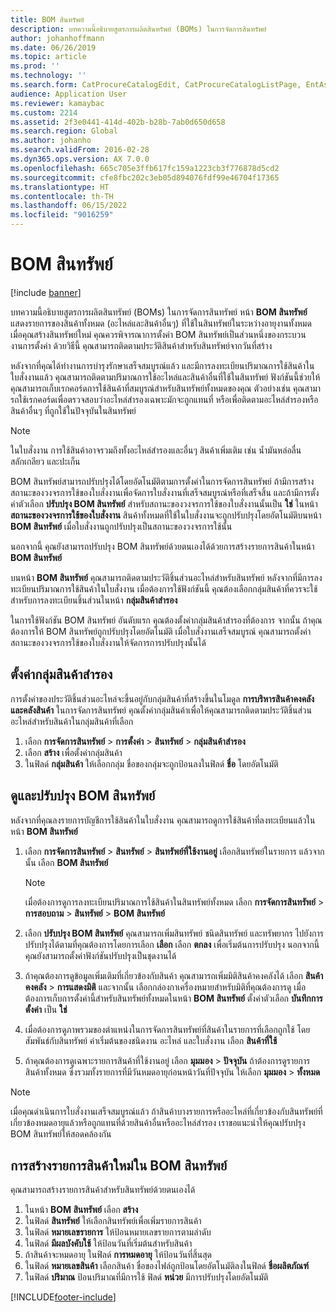 ```yaml
---
title: BOM สินทรัพย์
description: บทความนี้อธิบายสูตรการผลิตสินทรัพย์ (BOMs) ในการจัดการสินทรัพย์
author: johanhoffmann
ms.date: 06/26/2019
ms.topic: article
ms.prod: ''
ms.technology: ''
ms.search.form: CatProcureCatalogEdit, CatProcureCatalogListPage, EntAssetStandardSparePartsItemGroup, EntAssetObjectBOM
audience: Application User
ms.reviewer: kamaybac
ms.custom: 2214
ms.assetid: 2f3e0441-414d-402b-b28b-7ab0d650d658
ms.search.region: Global
ms.author: johanho
ms.search.validFrom: 2016-02-28
ms.dyn365.ops.version: AX 7.0.0
ms.openlocfilehash: 665c705e3ffb617fc159a1223cb3f776878d5cd2
ms.sourcegitcommit: cfe8fbc202c3eb05d894076fdf99e46704f17365
ms.translationtype: HT
ms.contentlocale: th-TH
ms.lasthandoff: 06/15/2022
ms.locfileid: "9016259"
---
```

# <a name="asset-boms"></a>BOM สินทรัพย์

[!include [banner](../../includes/banner.md)]

 

บทความนี้อธิบายสูตรการผลิตสินทรัพย์ (BOMs) ในการจัดการสินทรัพย์ หน้า **BOM สินทรัพย์** แสดงรายการของสินค้าทั้งหมด (อะไหล่และสินค้าอื่นๆ) ที่ใช้ในสินทรัพย์ในระหว่างอายุงานทั้งหมด เมื่อคุณสร้างสินทรัพย์ใหม่ คุณควรพิจารณาการตั้งค่า BOM สินทรัพย์เป็นส่วนหนึ่งของกระบวนงานการตั้งค่า ด้วยวิธีนี้ คุณสามารถติดตามประวัติสินค้าสำหรับสินทรัพย์จากวันที่สร้าง

หลังจากที่คุณได้ทำงานการบำรุงรักษาเสร็จสมบูรณ์แล้ว และมีการลงทะเบียนปริมาณการใช้สินค้าในใบสั่งงานแล้ว คุณสามารถติดตามปริมาณการใช้อะไหล่และสินค้าอื่นที่ใช้ในสินทรัพย์ ฟังก์ชันนี้ช่วยให้คุณสามารถเก็บเรกคอร์ดการใช้สินค้าที่สมบูรณ์สำหรับสินทรัพย์ทั้งหมดของคุณ ตัวอย่างเช่น คุณสามารถใช้เรกคอร์ดเพื่อตรวจสอบว่าอะไหล่สำรองเฉพาะมักจะถูกแทนที่ หรือเพื่อติดตามอะไหล่สำรองหรือสินค้าอื่นๆ ที่ถูกใช้ในปัจจุบันในสินทรัพย์

> [!NOTE]
> ในใบสั่งงาน การใช้สินค้าอาจรวมถึงทั้งอะไหล่สำรองและอื่นๆ สินค้าเพิ่มเติม เช่น น้ำมันหล่อลื่น สลักเกลียว และปะเก็น

BOM สินทรัพย์สามารถปรับปรุงได้โดยอัตโนมัติตามการตั้งค่าในการจัดการสินทรัพย์ ถ้ามีการสร้างสถานะของวงจรการใช้ของใบสั่งงานเพื่อจัดการใบสั่งงานที่เสร็จสมบูรณ์หรือที่เสร็จสิ้น และถ้ามีการตั้งค่าตัวเลือก **ปรับปรุง BOM สินทรัพย์** สำหรับสถานะของวงจรการใช้ของใบสั่งงานนั้นเป็น **ใช่** ในหน้า **สถานะของวงจรการใช้ของใบสั่งงาน** สินค้าทั้งหมดที่ใช้ในใบสั่งงานจะถูกปรับปรุงโดยอัตโนมัติบนหน้า **BOM สินทรัพย์** เมื่อใบสั่งงานถูกปรับปรุงเป็นสถานะของวงจรการใช้นั้น 


นอกจากนี้ คุณยังสามารถปรับปรุง BOM สินทรัพย์ด้วยตนเองได้ด้วยการสร้างรายการสินค้าในหน้า **BOM สินทรัพย์**

บนหน้า **BOM สินทรัพย์** คุณสามารถติดตามประวัติชิ้นส่วนอะไหล่สำหรับสินทรัพย์ หลังจากที่มีการลงทะเบียนปริมาณการใช้สินค้าในใบสั่งงาน เมื่อต้องการใช้ฟังก์ชันนี้ คุณต้องเลือกกลุ่มสินค้าที่ควรจะใช้สำหรับการลงทะเบียนชิ้นส่วนในหน้า **กลุ่มสินค้าสำรอง**

ในการใช้ฟังก์ชัน BOM สินทรัพย์ อันดับแรก คุณต้องตั้งค่ากลุ่มสินค้าสำรองที่ต้องการ จากนั้น ถ้าคุณต้องการให้ BOM สินทรัพย์ถูกปรับปรุงโดยอัตโนมัติ เมื่อใบสั่งงานเสร็จสมบูรณ์ คุณสามารถตั้งค่าสถานะของวงจรการใช้ของใบสั่งงานให้จัดการการปรับปรุงนั้นได้ 


## <a name="set-up-spare-parts-item-groups"></a>ตั้งค่ากลุ่มสินค้าสำรอง

การตั้งค่าของประวัติชิ้นส่วนอะไหล่จะขึ้นอยู่กับกลุ่มสินค้าที่สร้างขึ้นในโมดูล **การบริหารสินค้าคงคลังและคลังสินค้า** ในการจัดการสินทรัพย์ คุณตั้งค่ากลุ่มสินค้าเพื่อให้คุณสามารถติดตามประวัติชิ้นส่วนอะไหล่สำหรับสินค้าในกลุ่มสินค้าที่เลือก

1. เลือก **การจัดการสินทรัพย์** \> **การตั้งค่า** \> **สินทรัพย์** \> **กลุ่มสินค้าสำรอง**
2. เลือก **สร้าง** เพื่อตั้งค่ากลุ่มสินค้า
3. ในฟิลด์ **กลุ่มสินค้า** ให้เลือกกลุ่ม ชื่อของกลุ่มจะถูกป้อนลงในฟิลด์ **ชื่อ** โดยอัตโนมัติ

## <a name="view-and-update-asset-boms"></a>ดูและปรับปรุง BOM สินทรัพย์

หลังจากที่คุณลงรายการบัญชีการใช้สินค้าในใบสั่งงาน คุณสามารถดูการใช้สินค้าที่ลงทะเบียนแล้วในหน้า **BOM สินทรัพย์**

1. เลือก **การจัดการสินทรัพย์** \> **สินทรัพย์** \> **สินทรัพย์ที่ใช้งานอยู่** เลือกสินทรัพย์ในรายการ แล้วจากนั้น เลือก **BOM สินทรัพย์**

    > [!NOTE]
    > เมื่อต้องการดูการลงทะเบียนปริมาณการใช้สินค้าในสินทรัพย์ทั้งหมด เลือก **การจัดการสินทรัพย์** \> **การสอบถาม** \> **สินทรัพย์** \> **BOM สินทรัพย์**

2. เลือก **ปรับปรุง BOM สินทรัพย์** คุณสามารถเพิ่มสินทรัพย์ ชนิดสินทรัพย์ และทรัพยากร ไปยังการปรับปรุงได้ตามที่คุณต้องการโดยการเลือก **เลือก** เลือก **ตกลง** เพื่อเริ่มต้นการปรับปรุง นอกจากนี้ คุณยังสามารถตั้งค่าฟังก์ชันปรับปรุงเป็นชุดงานได้
3. ถ้าคุณต้องการดูข้อมูลเพิ่มเติมที่เกี่ยวข้องกับสินค้า คุณสามารถเพิ่มมิติสินค้าคงคลังได้ เลือก **สินค้าคงคลัง** \> **การแสดงมิติ** และจากนั้น เลือกกล่องกาเครื่องหมายสำหรับมิติที่คุณต้องการดู เมื่อต้องการเก็บการตั้งค่านี้สำหรับสินทรัพย์ทั้งหมดในหน้า **BOM สินทรัพย์** ตั้งค่าตัวเลือก **บันทึกการตั้งค่า** เป็น **ใช่**
4. เมื่อต้องการดูภาพรวมของตำแหน่งในการจัดการสินทรัพย์ที่สินค้าในรายการที่เลือกถูกใช้ โดยสัมพันธ์กับสินทรัพย์ ค่าเริ่มต้นของชนิดงาน อะไหล่ และใบสั่งงาน เลือก **สินค้าที่ใช้** 
5. ถ้าคุณต้องการดูเฉพาะรายการสินค้าที่ใช้งานอยู่ เลือก **มุมมอง** \> **ปัจจุบัน** ถ้าต้องการดูรายการสินค้าทั้งหมด ซึ่งรวมทั้งรายการที่มีวันหมดอายุก่อนหน้าวันที่ปัจจุบัน ให้เลือก **มุมมอง** \> **ทั้งหมด**

> [!NOTE]
> เมื่อคุณดำเนินการใบสั่งงานเสร็จสมบูรณ์แล้ว ถ้าสินค้าบางรายการหรืออะไหล่ที่เกี่ยวข้องกับสินทรัพย์ที่เกี่ยวข้องหมดอายุแล้วหรือถูกแทนที่ด้วยสินค้าอื่นหรืออะไหล่สำรอง เราขอแนะนำให้คุณปรับปรุง BOM สินทรัพย์ให้สอดคล้องกัน

## <a name="create-a-new-item-line-in-an-asset-bom"></a>การสร้างรายการสินค้าใหม่ใน BOM สินทรัพย์

คุณสามารถสร้างรายการสินค้าสำหรับสินทรัพย์ด้วยตนเองได้

1. ในหน้า **BOM สินทรัพย์** เลือก **สร้าง**
2. ในฟิลด์ **สินทรัพย์** ให้เลือกสินทรัพย์เพื่อเพิ่มรายการสินค้า
3. ในฟิลด์ **หมายเลขรายการ** ให้ป้อนหมายเลขรายการตามลำดับ
4. ในฟิลด์ **มีผลบังคับใช้** ให้ป้อนวันที่เริ่มต้นสำหรับสินค้า
5. ถ้าสินค้าจะหมดอายุ ในฟิลด์ **การหมดอายุ** ให้ป้อนวันที่สิ้นสุด
6. ในฟิลด์ **หมายเลขสินค้า** เลือกสินค้า ชื่อของไฟล์ถูกป้อนโดยอัตโนมัติลงในฟิลด์ **ชื่อผลิตภัณฑ์**
7. ในฟิลด์ **ปริมาณ** ป้อนปริมาณที่มีการใช้ ฟิลด์ **หน่วย** มีการปรับปรุงโดยอัตโนมัติ


[!INCLUDE[footer-include](../../../includes/footer-banner.md)]